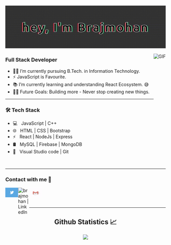 ![Brajmohan](https://github.com/brajmohanT/brajmohanT/blob/main/Profile_assets/Name.gif "Brajmohan")

<img align="right" alt="GIF" height="160px" src="https://media.giphy.com/media/du3J3cXyzhj75IOgvA/giphy.gif" />

### Full Stack Developer  


- 👨‍💻 I’m currently pursuing B.Tech. in Information Technology.
- ⚡ JavaScript is Favourite.
- 📚 I’m currently learning and understanding React Ecosystem. 😅
- 💪🏼 Future Goals: Building more - Never stop creating new things.
---


<h3>🛠 Tech Stack</h3>

- 💻 &nbsp; JavaScript | C++  
- 🌐 &nbsp; HTML | CSS | Bootstrap 
- ⚡ &nbsp; React | NodeJs | Express
- 🛢 &nbsp; MySQL | Firebase | MongoDB
- 🔧 &nbsp; Visual Studio code | Git

<br>

---

### Contact with me 📝

[<img align="left" alt="brajmohan | twitter " width="40px" src="https://github.com/brajmohanT/brajmohanT/blob/main/Profile_assets/TwitterIcon.gif" />](https://twitter.com/brajmohant01 "Twitter")
[<img align="left" alt="brajmohan | LinkedIn" width="35px" src="https://i.pinimg.com/originals/de/b4/6f/deb46f02a59e3b3a2aa58fac16290d63.gif" />](https://www.linkedin.com/in/brajmohan-tikarya-88543b190/ "LinkedIn")
&nbsp; <a href="mailto:bmtikarya@gmail.com" target="_blank" rel="noopener noreferrer"><img title="gmail" align="left" alt="brajmohan | mail" width="40px" height="30px" src="https://github.com/brajmohanT/brajmohanT/blob/main/Profile_assets/GmailIcon.gif" /></a>


<br />

---
  <h2 align="center"> Github Statistics 📈 </h2>
  
  <div align="center" > 
<!--      <a href="">
      <img align="center" margin="20px" src="https://github-readme-stats-sigma-five.vercel.app/api?username=brajmohanT&include_all_commits=true&count_private=true&show_icons=true&line_height=20&title_color=7A7ADB&icon_color=2234AE&text_color=D3D3D3&bg_color=0,000000,130F40" alt="brajmohanT's Github Stats" />
    </a> -->
    <a href="">
      <img align="center" src="https://github-readme-stats.vercel.app/api/top-langs/?username=brajmohanT&layout=compact&text_color=daf7dc&bg_color=151515"/>
    </a>
</div
  
<br/>

<!---
brajmohanT/brajmohanT is a ✨ special ✨ repository because its `README.md` (this file) appears on your GitHub profile.
You can click the Preview link to take a look at your changes.
--->
